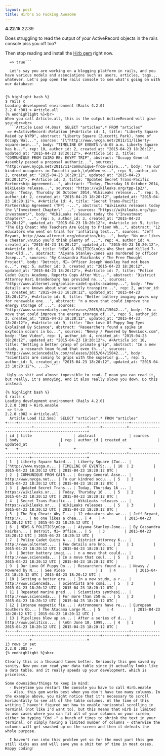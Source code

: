 ```yaml
---
layout: post
title: Hirb's So Fucking Awesome
---
```


**4.22.15** 22:39

Does struggling to read the output of your ActiveRecord objects in the rails console piss you off too?

Then stop reading and install the [Hirb gem](https://github.com/cldwalker/hirb) right now.


```gem install hirb
  => true```

  Let's say you are working on a blogging platform in rails, and you have various models and associations such as users, articles, tags... whatever. Let's pop open the rails console to see what's going on with our database:


{% highlight bash %}
$ rails c
Loading development environment (Rails 4.2.0)
2.2.0 :001 > Article.all
{% endhighlight %}<br>
When you call Article.all, this is the output ActiveRecord will give you:<br><br>
  ```Article Load (4.0ms)  SELECT "articles".* FROM "articles"
 => #<ActiveRecord::Relation [#<Article id: 1, title: "Liberty Square Raied by NYPD", abstract: "Liberty Square (Zuccotti Park), home of Occupy Wal...", sources: "[\"http://www.nycga.net/2011/11/liberty-square-bein...", body: "TIMELINE OF EVENTS:\n6:05 a.m. Liberty Square has b...", rep: 10, author_id: 2, created_at: "2015-04-23 18:20:12", updated_at: "2015-04-23 18:20:12">, #<Article id: 2, title: "COMMUNIQUE FROM CAIRO RE: EGYPT TRIP", abstract: "Occupy General Assembly passed a proposal authoriz...", sources: "http://www.nycga.net/2011/11/communique-from-cairo...", body: "To our kindred occupiers in Zuccotti park,\n\nWhen w...", rep: 5, author_id: 2, created_at: "2015-04-23 18:20:12", updated_at: "2015-04-23 18:20:12">, #<Article id: 3, title: "Updated Secret Trans-Pacific Partnership Agreement...", abstract: "Today, Thursday 16 October 2014, WikiLeaks release...", sources: "https://wikileaks.org/tpp-ip2/", body: "Today, Thursday 16 October 2014, WikiLeaks release...", rep: 5, author_id: 2, created_at: "2015-04-23 18:20:12", updated_at: "2015-04-23 18:20:12">, #<Article id: 4, title: "Secret Trans-Pacific Partnership Agreement (TPP) -...", abstract: "WikiLeaks releases today the \"Investment Chapter\" ...", sources: "https://wikileaks.org/tpp-investment/", body: "WikiLeaks releases today the \"Investment Chapter\" ...", rep: 5, author_id: 3, created_at: "2015-04-23 18:20:12", updated_at: "2015-04-23 18:20:12">, #<Article id: 5, title: "The Big Cheat: Why Teachers Are Going to Prison Wh...", abstract: "12 educators who went on trial for 'inflating test...", sources: "Jeff Bryant, http://www.alternet.org/education/big...", body: "No one likes a cheater.\n\nSo you’d think plenty of ...", rep: 4, author_id: 4, created_at: "2015-04-23 18:20:12", updated_at: "2015-04-23 18:20:12">, #<Article id: 6, title: "NEWS & POLITICS\nCop Who Shot and Killed 7-Year-Old...", abstract: "Aiyana Stanley-Jones was murdered by officer Josep...", sources: "By Cassandra Fairbanks / The Free Thought Project", body: "Detroit, MI– Officer Joseph Weekley had not been o...", rep: 5, author_id: 3, created_at: "2015-04-23 18:20:12", updated_at: "2015-04-23 18:20:12">, #<Article id: 7, title: "Police Cadet Quits Academy, Reports Cops After Wit...", abstract: "District Attorney Kari Brandenburg has provided ne...", sources: "http://www.alternet.org/police-cadet-quits-academy...", body: "Few details are known about what exactly transpire...", rep: 2, author_id: 1, created_at: "2015-04-23 18:20:12", updated_at: "2015-04-23 18:20:12">, #<Article id: 8, title: "Better battery imaging paves way for renewable ene...", abstract: "n a move that could improve the energy storage of ...", sources: "http://www.sciencedaily.com/releases/2015/04/15042...", body: "In a move that could improve the energy storage of...", rep: 5, author_id: 2, created_at: "2015-04-23 18:20:12", updated_at: "2015-04-23 18:20:12">, #<Article id: 9, title: "Our Love Of Puppy Dog Eyes Explained By Science", abstract: "Researchers found a spike in oxytocin occurs in bo...", sources: "Newsy / Powered by NewsLook.com", body: "See Video", rep: 1, author_id: 4, created_at: "2015-04-23 18:20:12", updated_at: "2015-04-23 18:20:12">, #<Article id: 10, title: "Getting a better grasp of primate grip", abstract: "In a new study, a research team found that even th...", sources: "http://www.sciencedaily.com/releases/2015/04/15042...", body: "Scientists are coming to grips with the superior g...", rep: 5, author_id: 3, created_at: "2015-04-23 18:20:12", updated_at: "2015-04-23 18:20:12">, ...]> ```

 Ugly as shit and almost impossible to read. I mean you can read it, but really, it's annoying. And it also really slows you down. Do this instead: 

{% highlight bash %}
$ rails c
Loading development environment (Rails 4.2.0)
2.2.0 :001 > Hirb.enable
 => true 
2.2.0 :002 > Article.all
  Article Load (12.5ms)  SELECT "articles".* FROM "articles"
+----+-------------------------+------------------------+-------------------------+------------------------+-----+-----------+-------------------------+-------------------------+
| id | title                   | abstract               | sources                 | body                   | rep | author_id | created_at              | updated_at              |
+----+-------------------------+------------------------+-------------------------+------------------------+-----+-----------+-------------------------+-------------------------+
| 1  | Liberty Square Raied... | Liberty Square (Zuc... | ["http://www.nycga.n... | TIMELINE OF EVENTS:... | 10  | 2         | 2015-04-23 18:20:12 UTC | 2015-04-23 18:20:12 UTC |
| 2  | COMMUNIQUE FROM CAIR... | Occupy General Asse... | http://www.nycga.net... | To our kindred occu... | 5   | 2         | 2015-04-23 18:20:12 UTC | 2015-04-23 18:20:12 UTC |
| 3  | Updated Secret Trans... | Today, Thursday 16 ... | https://wikileaks.or... | Today, Thursday 16 ... | 5   | 2         | 2015-04-23 18:20:12 UTC | 2015-04-23 18:20:12 UTC |
| 4  | Secret Trans-Pacific... | WikiLeaks releases ... | https://wikileaks.or... | WikiLeaks releases ... | 5   | 3         | 2015-04-23 18:20:12 UTC | 2015-04-23 18:20:12 UTC |
| 5  | The Big Cheat: Why T... | 12 educators who we... | Jeff Bryant, http://... | No one likes a chea... | 4   | 4         | 2015-04-23 18:20:12 UTC | 2015-04-23 18:20:12 UTC |
| 6  | NEWS & POLITICS\nCop... | Aiyana Stanley-Jone... | By Cassandra Fairban... | Detroit, MI– Office... | 5   | 3         | 2015-04-23 18:20:12 UTC | 2015-04-23 18:20:12 UTC |
| 7  | Police Cadet Quits A... | District Attorney K... | http://www.alternet.... | Few details are kno... | 2   | 1         | 2015-04-23 18:20:12 UTC | 2015-04-23 18:20:12 UTC |
| 8  | Better battery imagi... | n a move that could... | http://www.scienceda... | In a move that coul... | 5   | 2         | 2015-04-23 18:20:12 UTC | 2015-04-23 18:20:12 UTC |
| 9  | Our Love Of Puppy Do... | Researchers found a... | Newsy / Powered by N... | See Video              | 1   | 4         | 2015-04-23 18:20:12 UTC | 2015-04-23 18:20:12 UTC |
| 10 | Getting a better gra... | In a new study, a r... | http://www.scienceda... | Scientists are comi... | 5   | 3         | 2015-04-23 18:20:12 UTC | 2015-04-23 18:20:12 UTC |
| 11 | Repeated marine pred... | Scientists synthesi... | http://www.scienceda... | For more than 250 m... | 5   | 3         | 2015-04-23 18:20:12 UTC | 2015-04-23 18:20:12 UTC |
| 12 | Intense magnetic fie... | Astronomers have re... | European Southern Ob... | The Atacama Large M... | 5   | 4         | 2015-04-23 18:20:12 UTC | 2015-04-23 18:20:12 UTC |
| 13 | Pipelines blow up an... | After a series of d... | http://www.politico.... | \nOn June 10, 1999,... | 4   | 1         | 2015-04-23 18:20:12 UTC | 2015-04-23 18:20:12 UTC |
+----+-------------------------+------------------------+-------------------------+------------------------+-----+-----------+-------------------------+-------------------------+
13 rows in set
2.2.0 :003 > 
{% endhighlight %}<br>

Clearly this is a thousand times better. Seriously this gem saved my sanity. Now you can read your data table since it actually looks like a data table, and it really speeds up your development, which is priceless. 

Some downsides/things to keep in mind: 
  - Everytime you restart the console you have to call Hirb.enable 
  - Also, this gem works best when you don't have too many columns. In the example above, you might notice that it's necessary to scroll horizontally to see all of the table columns. At the time of this writing I haven't figured out how to enable horizontal scrolling in terminal (not like I'd want to), but this means that Hirb is limited to use cases where you can fit all of your columns on your screen, either by typing "Cmd -" a bunch of times to shrink the text in your terminal, or simply having a limited number of columns - otherwise the columns will get smashed up on the screen and then it defeats the whole purpose. 

  I haven't run into this problem yet so for the most part this gem still kicks ass and will save you a shit ton of time in most cases. Happy coding!

